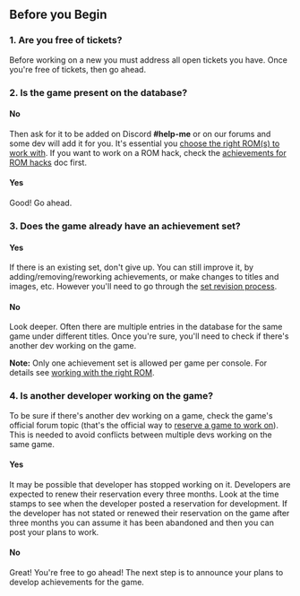 ## Before you Begin

### 1. Are you free of tickets?

Before working on a new you must address all open tickets you have. Once you're free of tickets, then go ahead.

### 2. Is the game present on the database?  

#### No

Then ask for it to be added on Discord **#help-me** or on our forums and some dev will add it for you. It's essential you [choose the right ROM(s) to work with](Working-with-the-Right-ROM). If you want to work on a ROM hack, check the [achievements for ROM hacks](Achievements-for-ROM-hacks) doc first.

#### Yes

Good! Go ahead.


### 3. Does the game already have an achievement set?  

#### Yes

If there is an existing set, don't give up. You can still improve it, by adding/removing/reworking achievements, or make changes to titles and images, etc. However you'll need to go through the [set revision process](Achievement-Set-Revisions).

#### No

Look deeper. Often there are multiple entries in the database for the same game under different titles. Once you're sure, you'll need to check if there's another dev working on the game.

**Note:** Only one achievement set is allowed per game per console. For details see [working with the right ROM](Working-with-the-Right-ROM).


### 4. Is another developer working on the game?

To be sure if there's another dev working on a game, check the game's official forum topic (that's the official way to [reserve a game to work on](Developers-Code-of-Conduct#reserving-a-game-for-achievement-development)). This is needed to avoid conflicts between multiple devs working on the same game.

#### Yes

It may be possible that developer has stopped working on it. Developers are expected to renew their reservation every three months. Look at the time stamps to see when the developer posted a reservation for development. If the developer has not stated or renewed their reservation on the game after three months you can assume it has been abandoned and then you can post your plans to work.

#### No

Great! You're free to go ahead! The next step is to announce your plans to develop achievements for the game.
